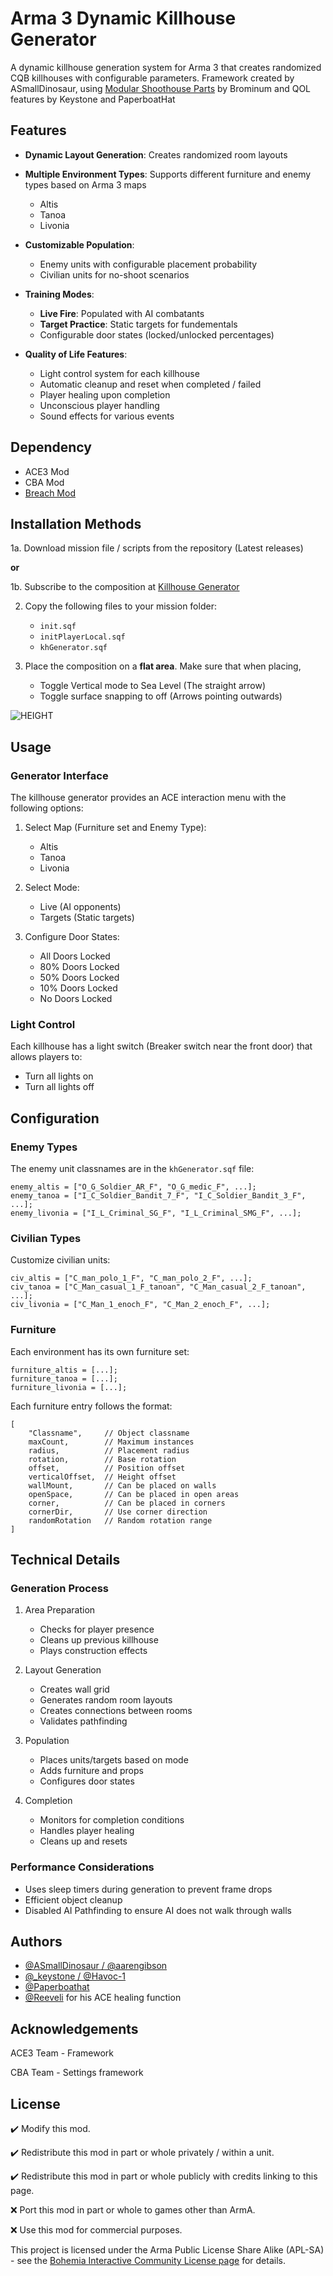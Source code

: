 # Arma 3 Dynamic Killhouse Generator

A dynamic killhouse generation system for Arma 3 that creates randomized CQB killhouses with configurable parameters. Framework created by ASmallDinosaur, using [Modular Shoothouse Parts](https://steamcommunity.com/sharedfiles/filedetails/?id=2975882889&searchtext=modular+shoothouse) by Brominum and QOL features by Keystone and PaperboatHat

## Features

- **Dynamic Layout Generation**: Creates randomized room layouts 
- **Multiple Environment Types**: Supports different furniture and enemy types based on Arma 3 maps 
	- Altis
	- Tanoa
	- Livonia
- **Customizable Population**:
  - Enemy units with configurable placement probability
  - Civilian units for no-shoot scenarios

- **Training Modes**:
  - **Live Fire**: Populated with AI combatants
  - **Target Practice**: Static targets for fundementals 
  - Configurable door states (locked/unlocked percentages)

- **Quality of Life Features**:
  - Light control system for each killhouse
  - Automatic cleanup and reset when completed / failed 
  - Player healing upon completion
  - Unconscious player handling
  - Sound effects for various events

## Dependency

- ACE3 Mod
- CBA Mod
- [Breach Mod](https://steamcommunity.com/sharedfiles/filedetails/?id=3283645995)

## Installation Methods

1a. Download mission file / scripts from the repository (Latest releases)


**or**


1b. Subscribe to the composition at [Killhouse Generator](https://steamcommunity.com/sharedfiles/filedetails/?id=3362451857)


2. Copy the following files to your mission folder:
   - `init.sqf`
   - `initPlayerLocal.sqf`
   - `khGenerator.sqf`

  
3. Place the composition on a **flat area**. Make sure that when placing,
	- Toggle Vertical mode to Sea Level (The straight arrow)  
	- Toggle surface snapping to off (Arrows pointing outwards)


![HEIGHT](https://github.com/user-attachments/assets/288f7407-cfcf-4dc7-8859-d3ca80f745a3)


## Usage

### Generator Interface

The killhouse generator provides an ACE interaction menu with the following options:

1. Select Map (Furniture set and Enemy Type):
   - Altis
   - Tanoa
   - Livonia

2. Select Mode:
   - Live (AI opponents)
   - Targets (Static targets)

3. Configure Door States:
   - All Doors Locked
   - 80% Doors Locked
   - 50% Doors Locked
   - 10% Doors Locked
   - No Doors Locked

### Light Control

Each killhouse has a light switch (Breaker switch near the front door) that allows players to:
- Turn all lights on
- Turn all lights off

## Configuration

### Enemy Types
The enemy unit classnames are in the `khGenerator.sqf` file:
```sqf
enemy_altis = ["O_G_Soldier_AR_F", "O_G_medic_F", ...];
enemy_tanoa = ["I_C_Soldier_Bandit_7_F", "I_C_Soldier_Bandit_3_F", ...];
enemy_livonia = ["I_L_Criminal_SG_F", "I_L_Criminal_SMG_F", ...];
```

### Civilian Types
Customize civilian units:
```sqf
civ_altis = ["C_man_polo_1_F", "C_man_polo_2_F", ...];
civ_tanoa = ["C_Man_casual_1_F_tanoan", "C_Man_casual_2_F_tanoan", ...];
civ_livonia = ["C_Man_1_enoch_F", "C_Man_2_enoch_F", ...];
```

### Furniture
Each environment has its own furniture set:
```sqf
furniture_altis = [...];
furniture_tanoa = [...];
furniture_livonia = [...];
```

Each furniture entry follows the format:
```sqf
[
    "Classname",     // Object classname
    maxCount,        // Maximum instances
    radius,          // Placement radius
    rotation,        // Base rotation
    offset,          // Position offset
    verticalOffset,  // Height offset
    wallMount,       // Can be placed on walls
    openSpace,       // Can be placed in open areas
    corner,          // Can be placed in corners
    cornerDir,       // Use corner direction
    randomRotation   // Random rotation range
]
```

## Technical Details

### Generation Process

1. Area Preparation
   - Checks for player presence
   - Cleans up previous killhouse
   - Plays construction effects

2. Layout Generation
   - Creates wall grid
   - Generates random room layouts
   - Creates connections between rooms
   - Validates pathfinding

3. Population
   - Places units/targets based on mode
   - Adds furniture and props
   - Configures door states

4. Completion
   - Monitors for completion conditions
   - Handles player healing
   - Cleans up and resets

### Performance Considerations

- Uses sleep timers during generation to prevent frame drops
- Efficient object cleanup
- Disabled AI Pathfinding to ensure AI does not walk through walls 

## Authors 
- [@ASmallDinosaur / @aarengibson](https://github.com/aarengibson)
- [@_keystone / @Havoc-1](https://github.com/Havoc-1)
- [@Paperboathat](https://github.com/Paperboathat)
- [@Reeveli](https://github.com/Reeveli) for his ACE healing function


## Acknowledgements
ACE3 Team - Framework


CBA Team - Settings framework
  
## License
✔️ Modify this mod.


✔️ Redistribute this mod in part or whole privately / within a unit.


✔️ Redistribute this mod in part or whole publicly with credits linking to this page.


❌ Port this mod in part or whole to games other than ArmA.


❌ Use this mod for commercial purposes.


This project is licensed under the Arma Public License Share Alike (APL-SA) - see the [Bohemia Interactive Community License page](https://www.bohemia.net/community/licenses/arma-public-license-share-alike) for details.
